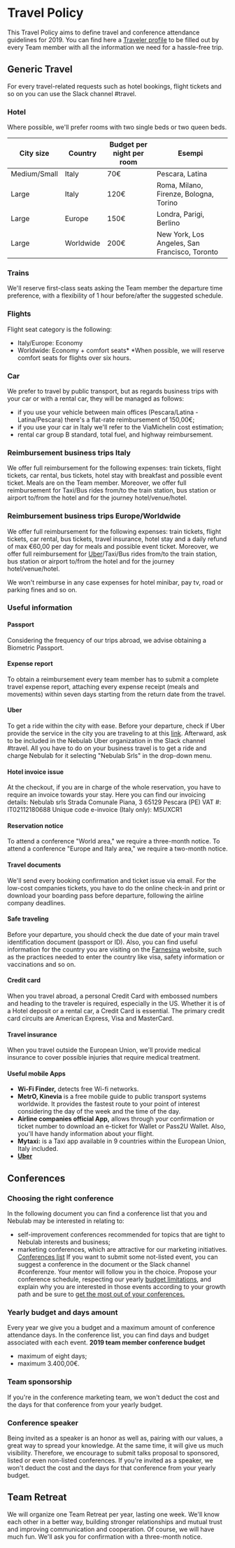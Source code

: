 # Travel Policy

This Travel Policy aims to define travel and conference attendance guidelines for 2019. You can find
here a [Traveler profile](https://drive.google.com/file/d/1aW0GJGBOhCsYzHR2vgt-d5yh0bN5-cqg/) to be
filled out by every Team member with all the information we need for a hassle-free trip.

## Generic Travel

For every travel-related requests such as hotel bookings, flight tickets and so on you can use the
Slack channel #travel.

### **Hotel**

Where possible, we'll prefer rooms with two single beds or two queen beds.

| City size    | Country   | Budget per night per room | Esempi                                        |
|--------------|-----------|---------------------------|-----------------------------------------------|
| Medium/Small | Italy     | 70€                       | Pescara, Latina                               |
| Large        | Italy     | 120€                      | Roma, Milano, Firenze, Bologna, Torino        |
| Large        | Europe    | 150€                      | Londra, Parigi, Berlino                       |
| Large        | Worldwide | 200€                      | New York, Los Angeles, San Francisco, Toronto |

### Trains

We'll reserve first-class seats asking the Team member the departure time preference, with a
flexibility of 1 hour before/after the suggested schedule.

### Flights

Flight seat category is the following:
- Italy/Europe: Economy
- Worldwide: Economy + comfort seats*
*When possible, we will reserve comfort seats for flights over six hours.

### Car

We prefer to travel by public transport, but as regards business trips with your car or with a
rental car, they will be managed as follows:
- if you use your vehicle between main offices (Pescara/Latina - Latina/Pescara) there's a flat-rate
reimbursement of 150,00€;
- if you use your car in Italy we'll refer to the ViaMichelin cost estimation;
- rental car group B standard, total fuel, and highway reimbursement.

### Reimbursement business trips Italy

We offer full reimbursement for the following expenses: train tickets, flight tickets, car rental,
bus tickets, hotel stay with breakfast and possible event ticket. Meals are on the Team member.
Moreover, we offer full reimbursement for Taxi/Bus rides from/to the train station, bus station or
airport to/from the hotel and for the journey hotel/venue/hotel.

### Reimbursement business trips Europe/Worldwide

We offer full reimbursement for the following expenses: train tickets, flight tickets, car rental,
bus tickets, travel insurance, hotel stay and a daily refund of max €60,00 per day for meals and
possible event ticket.
Moreover, we offer full reimbursement for [Uber](https://github.com/nebulab/playbook/blob/master/processes/travel-policy.md#uber)/Taxi/Bus
rides from/to the train station, bus station or airport to/from the hotel and for the journey
hotel/venue/hotel.

We won't reimburse in any case expenses for hotel minibar, pay tv, road or parking fines and so on.

### Useful information

#### Passport

Considering the frequency of our trips abroad, we advise obtaining a Biometric Passport.

#### Expense report

To obtain a reimbursement every team member has to submit a complete travel expense report,
attaching every expense receipt (meals and movements) within seven days starting from the return
date from the travel.

#### Uber
To get a ride within the city with ease. Before your departure, check if Uber provide the service
in the city you are traveling to at this [link](https://www.uber.com/it/cities/). Afterward, ask to
be included in the Nebulab Uber organization in the Slack channel #travel. All you have to do on
your business travel is to get a ride and charge Nebulab for it selecting "Nebulab Srls" in the
drop-down menu.

#### Hotel invoice issue

At the checkout, if you are in charge of the whole reservation, you have to require an invoice
towards your stay. Here you can find our invoicing details:
Nebulab srls
Strada Comunale Piana, 3
65129 Pescara (PE)
VAT #: IT02112180688
Unique code e-invoice (Italy only): M5UXCR1

#### Reservation notice

To attend a conference "World area," we require a three-month notice.
To attend a conference "Europe and Italy area," we require a two-month notice.

#### Travel documents

We'll send every booking confirmation and ticket issue via email.
For the low-cost companies tickets, you have to do the online check-in and print or download your
boarding pass before departure, following the airline company deadlines.

#### Safe traveling

Before your departure, you should check the due date of your main travel identification document
(passport or ID). Also, you can find useful information for the country you are visiting on the
[Farnesina](http://www.viaggiaresicuri.it/home.html) website, such as the practices needed to enter
the country like visa, safety information or vaccinations and so on.

#### Credit card

When you travel abroad, a personal Credit Card with embossed numbers and heading to the traveler is
required, especially in the US. Whether it is of a Hotel deposit or a rental car, a Credit Card is
essential. The primary credit card circuits are American Express, Visa and MasterCard.

#### Travel insurance

When you travel outside the European Union, we'll provide medical insurance to cover possible
injuries that require medical treatment.

#### Useful mobile Apps

- **Wi-Fi Finder,** detects free Wi-fi networks.
- **MetrO, Kinevia** is a free mobile guide to public transport systems worldwide. It provides the
fastest route to your point of interest considering the day of the week and the time of the day.
- **Airline companies official App,** allows through your confirmation or ticket number to download
an e-ticket for Wallet or Pass2U Wallet. Also, you'll have handy information about your flight.
- **Mytaxi:** is a Taxi app available in 9 countries within the European Union, Italy included.
- **[Uber](https://github.com/nebulab/playbook/blob/master/processes/travel-policy.md#uber)**
## Conferences

### Choosing the right conference

In the following document you can find a conference list that you and Nebulab may be interested in
relating to:
- self-improvement conferences recommended for topics that are tight to Nebulab interests and
business;
- marketing conferences, which are attractive for our marketing initiatives.
[Conferences list](https://docs.google.com/document/d/1QX6YhV3GMPwE9sQ8x52wDhUzyhKRfXxG2jqAFrt3tsQ)
If you want to submit some not-listed event, you can suggest a conference in the document or the
Slack channel #conferenze.
Your mentor will follow you in the choice. Propose your conference schedule, respecting our yearly
[budget limitations](https://github.com/nebulab/playbook/blob/master/processes/travel-policy.md#yearly-budget-and-days-amount),
and explain why you are interested in those events according to your growth path and be sure to [get
the most out of your conferences.](https://github.com/nebulab/playbook/blob/master/personal-growth/conferences.md)

### Yearly budget and days amount

Every year we give you a budget and a maximum amount of conference attendance days. In the
conference list, you can find days and budget associated with each event.
**2019 team member conference budget**
- maximum of eight days;
- maximum 3.400,00€.

### Team sponsorship

If you're in the conference marketing team, we won't deduct the cost and the days for that
conference from your yearly budget.

### Conference speaker

Being invited as a speaker is an honor as well as, pairing with our values, a great way to spread
your knowledge. At the same time, it will give us much visibility. Therefore, we encourage to submit
talks proposal to sponsored, listed or even non-listed conferences. If you're invited as a speaker,
we won't deduct the cost and the days for that conference from your yearly budget.

## Team Retreat

We will organize one Team Retreat per year, lasting one week. We'll know each other in a better way,
building stronger relationships and mutual trust and improving communication and cooperation.
Of course, we will have much fun.
We'll ask you for confirmation with a three-month notice.
